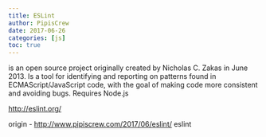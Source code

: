 ```yaml
---
title: ESLint
author: PipisCrew
date: 2017-06-26
categories: [js]
toc: true
---
```


is an open source project originally created by Nicholas C. Zakas in June 2013. Is a tool for identifying and reporting on patterns found in ECMAScript/JavaScript code, with the goal of making code more consistent and avoiding bugs. Requires Node.js

http://eslint.org/

origin - http://www.pipiscrew.com/2017/06/eslint/ eslint